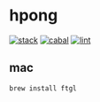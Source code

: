 # hpong

[![stack](https://github.com/haskell-game-archives/phong/workflows/stack/badge.svg)](https://github.com/haskell-game-archives/phong/actions?query=workflow%3Astack)
[![cabal](https://github.com/haskell-game-archives/phong/workflows/cabal/badge.svg)](https://github.com/haskell-game-archives/phong/actions?query=workflow%3Acabal)
[![lint](https://github.com/haskell-game-archives/phong/workflows/lint/badge.svg)](https://github.com/haskell-game-archives/phong/actions?query=workflow%3Alint)

## mac

`brew install ftgl`
